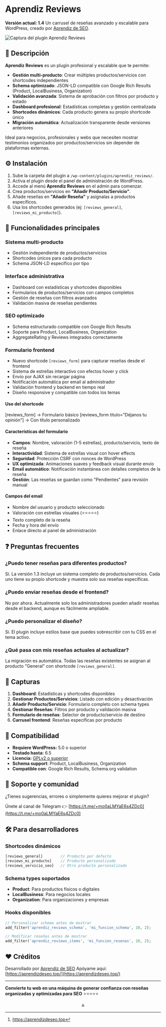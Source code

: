 # Aprendiz Reviews

**Versión actual: 1.4**
Un carrusel de reseñas avanzado y escalable para WordPress, creado por [Aprendiz de SEO](https://aprendizdeseo.top/).

![Captura del plugin Aprendiz Reviews](https://aprendizdeseo.top/wp-content/uploads/2025/05/plugin-reviews.jpg)

## 📝 Descripción

**Aprendiz Reviews** es un plugin profesional y escalable que te permite:

- **Gestión multi-producto**: Crear múltiples productos/servicios con shortcodes independientes
- **Schema optimizado**: JSON-LD compatible con Google Rich Results (Product, LocalBusiness, Organization)
- **Validación avanzada**: Sistema de aprobación con filtros por producto y estado
- **Dashboard profesional**: Estadísticas completas y gestión centralizada
- **Shortcodes dinámicos**: Cada producto genera su propio shortcode único
- **Migración automática**: Actualización transparente desde versiones anteriores

Ideal para negocios, profesionales y webs que necesiten mostrar testimonios organizados por productos/servicios sin depender de plataformas externas.

## ⚙️ Instalación

1. Sube la carpeta del plugin a `/wp-content/plugins/aprendiz_reviews/`.
2. Activa el plugin desde el panel de administración de WordPress.
3. Accede al menú **Aprendiz Reviews** en el admin para comenzar.
4. Crea productos/servicios en **"Añadir Producto/Servicio"**.
5. Añade reseñas en **"Añadir Reseña"** y asígnalas a productos específicos.
6. Usa los shortcodes generados (ej: `[reviews_general]`, `[reviews_mi_producto]`).

## 🎯 Funcionalidades principales

### **Sistema multi-producto**

- Gestión independiente de productos/servicios
- Shortcodes únicos para cada producto
- Schema JSON-LD específico por tipo


### **Interface administrativa**

- Dashboard con estadísticas y shortcodes disponibles
- Formularios de productos/servicios con campos completos
- Gestión de reseñas con filtros avanzados
- Validación masiva de reseñas pendientes


### **SEO optimizado**

- Schema estructurado compatible con Google Rich Results
- Soporte para Product, LocalBusiness, Organization
- AggregateRating y Reviews integrados correctamente

### **Formulario frontend**

- Nuevo shortcode `[reviews_form]` para capturar reseñas desde el frontend
- Sistema de estrellas interactivo con efectos hover y click
- Envío por AJAX sin recargar página
- Notificación automática por email al administrador
- Validación frontend y backend en tiempo real
- Diseño responsive y compatible con todos los temas

#### Uso del shortcode

[reviews_form] -> Formulario básico
[reviews_form titulo="Déjanos tu opinión"] -> Con título personalizado

#### Características del formulario

- **Campos**: Nombre, valoración (1-5 estrellas), producto/servicio, texto de reseña
- **Interactividad**: Sistema de estrellas visual con hover effects
- **Seguridad**: Protección CSRF con nonces de WordPress
- **UX optimizada**: Animaciones suaves y feedback visual durante envío
- **Email automático**: Notificación instantánea con detalles completos de la reseña
- **Gestión**: Las reseñas se guardan como "Pendientes" para revisión manual

#### Campos del email

- Nombre del usuario y producto seleccionado
- Valoración con estrellas visuales (⭐⭐⭐⭐⭐)
- Texto completo de la reseña
- Fecha y hora del envío
- Enlace directo al panel de administración



## ❓ Preguntas frecuentes

### ¿Puedo tener reseñas para diferentes productos?

Sí. La versión 1.3 incluye un sistema completo de productos/servicios. Cada uno tiene su propio shortcode y muestra solo sus reseñas específicas.

### ¿Puedo enviar reseñas desde el frontend?

No por ahora. Actualmente solo los administradores pueden añadir reseñas desde el backend, aunque es fácilmente ampliable.

### ¿Puedo personalizar el diseño?

Sí. El plugin incluye estilos base que puedes sobrescribir con tu CSS en el tema activo.

### ¿Qué pasa con mis reseñas actuales al actualizar?

La migración es automática. Todas las reseñas existentes se asignan al producto "General" con shortcode `[reviews_general]`.

## 📸 Capturas

1. **Dashboard**: Estadísticas y shortcodes disponibles
2. **Gestionar Productos/Servicios**: Listado con edición y desactivación
3. **Añadir Producto/Servicio**: Formulario completo con schema types
4. **Gestionar Reseñas**: Filtros por producto y validación masiva
5. **Formulario de reseñas**: Selector de producto/servicio de destino
6. **Carrusel frontend**: Reseñas específicas por producto

## 🧪 Compatibilidad

- **Requiere WordPress:** 5.0 o superior
- **Testado hasta:** 6.5
- **Licencia:** [GPLv2 o superior](https://www.gnu.org/licenses/gpl-2.0.html)
- **Schema support**: Product, LocalBusiness, Organization
- **Compatible con**: Google Rich Results, Schema.org validation



## 💬 Soporte y comunidad

¿Tienes sugerencias, errores o simplemente quieres mejorar el plugin?

Únete al canal de Telegram 👉 [https://t.me/+mo0aLMYaE6s4ZDc0](https://t.me/+mo0aLMYaE6s4ZDc0)

## 🛠️ Para desarrolladores

### Shortcodes dinámicos

```php
[reviews_general]        // Producto por defecto
[reviews_mi_producto]    // Producto personalizado
[reviews_servicio_seo]   // Otro producto personalizado
```


### Schema types soportados

- **Product**: Para productos físicos o digitales
- **LocalBusiness**: Para negocios locales
- **Organization**: Para organizaciones y empresas


### Hooks disponibles

```php
// Personalizar schema antes de mostrar
add_filter('aprendiz_reviews_schema', 'mi_funcion_schema', 10, 2);

// Modificar reseñas antes de mostrar  
add_filter('aprendiz_reviews_items', 'mi_funcion_resenas', 10, 2);
```


## ❤️ Créditos

Desarrollado por [Aprendiz de SEO](https://aprendizdeseo.top/)
Apóyame aquí: [https://aprendizdeseo.top/](https://aprendizdeseo.top/)

***

**Convierte tu web en una máquina de generar confianza con reseñas organizadas y optimizadas para SEO** ⭐⭐⭐⭐⭐
<span style="display:none">[^1]</span>

<div style="text-align: center">⁂</div>

[^1]: https://aprendizdeseo.top

